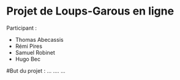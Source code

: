 # Projet de Loups-Garous en ligne


Participant :
- Thomas Abecassis
- Rémi Pires
- Samuel Robinet
- Hugo Bec

#But du projet :
...
....
...
